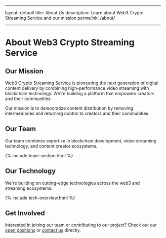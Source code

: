 - --
layout: default
title: About Us
description: Learn about Web3 Crypto Streaming Service and our mission
permalink: /about/
- --

# About Web3 Crypto Streaming Service

## Our Mission

Web3 Crypto Streaming Service is pioneering the next generation of digital content delivery by combining high-performance video streaming with blockchain technology. We're building a platform that empowers creators and their communities.

Our mission is to democratize content distribution by removing intermediaries and returning control to creators and their communities.

## Our Team

Our team combines expertise in blockchain development, video streaming technology, and content creator ecosystems.

{% include team-section.html %}

## Our Technology

We're building on cutting-edge technologies across the web3 and streaming ecosystems:

{% include tech-overview.html %}

## Get Involved

Interested in joining our team or contributing to our project? Check out our [open positions](/careers) or [contact us](/contact) directly.

